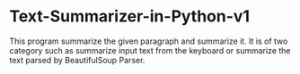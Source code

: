 # Text-Summarizer-in-Python-v1
This program summarize the given paragraph and summarize it. It is of two category such as summarize input text from the keyboard or summarize the text parsed by BeautifulSoup Parser.
